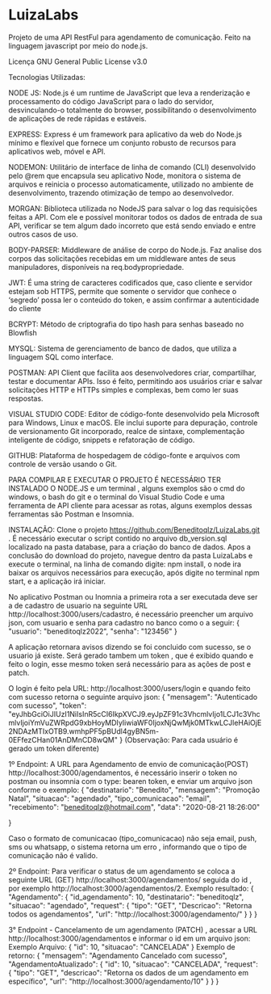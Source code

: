 # LuizaLabs
Projeto  de uma API RestFul para agendamento de comunicação. Feito na linguagem javascript por meio do node.js.

Licença
GNU General Public License v3.0

Tecnologias Utilizadas:

NODE JS: Node.js é um runtime de JavaScript que leva a renderização e processamento do código JavaScript para o lado do servidor, desvinculando-o totalmente do browser, possibilitando o desenvolvimento de  aplicações de rede rápidas e estáveis.

EXPRESS: Express é um framework para aplicativo da web do Node.js mínimo e flexível que fornece um conjunto robusto de recursos para aplicativos web, móvel e API.

NODEMON: Utilitário de interface de linha de comando (CLI) desenvolvido pelo @rem que encapsula seu aplicativo Node, monitora o sistema de arquivos e reinicia o processo automaticamente, utilizado no ambiente de desenvolvimento, trazendo otimização de tempo ao desenvolvedor.

MORGAN: Biblioteca utilizada no NodeJS para salvar o log das requisições feitas a API.
Com ele e  possível monitorar todos os dados de entrada de sua API, verificar se tem algum dado incorreto que está sendo enviado e entre outros casos de uso.

BODY-PARSER: Middleware de análise de corpo do Node.js. Faz analise dos corpos das solicitações recebidas em um middleware antes de seus manipuladores, disponíveis na req.bodypropriedade.

JWT: É uma string de caracteres codificados que, caso cliente e servidor estejam sob HTTPS, permite que somente o servidor que conhece o ‘segredo’ possa ler o conteúdo do token, e assim confirmar a autenticidade do cliente

BCRYPT: Método de criptografia do tipo hash para senhas baseado no Blowfish

MYSQL: Sistema de gerenciamento de banco de dados, que utiliza a linguagem SQL como interface. 

POSTMAN: API Client que facilita aos desenvolvedores criar, compartilhar, testar e documentar APIs. Isso é feito, permitindo aos usuários criar e salvar solicitações HTTP e HTTPs simples e complexas, bem como ler suas respostas.


VISUAL STUDIO CODE: Editor de código-fonte desenvolvido pela Microsoft para Windows, Linux e macOS. Ele inclui suporte para depuração, controle de versionamento Git incorporado, realce de sintaxe, complementação inteligente de código, snippets e refatoração de código.

GITHUB: Plataforma de hospedagem de código-fonte e arquivos com controle de versão usando o Git.


PARA COMPILAR E EXECUTAR O PROJETO É NECESSÁRIO TER INSTALADO O NODE.JS e um terminal , alguns exemplos são o cmd do windows, o bash do git e o terminal do Visual Studio Code e uma ferramenta de API cliente para acessar as rotas, alguns exemplos dessas ferramentas são Postman e Insomnia.


INSTALAÇÃO:
Clone o projeto https://github.com/Beneditoqlz/LuizaLabs.git .
É necessário executar o script contido no arquivo db_version.sql localizado na pasta database, para a criação do banco de dados.
Apos a conclusão do download do projeto, navegue dentro da pasta LuizaLabs e execute o terminal, na linha de comando digite: npm install, o node ira baixar os arquivos necessários para execução, após digite no terminal npm start, e a aplicação irá iniciar.

No aplicativo Postman ou Inomnia a primeira rota a ser executada deve ser a de cadastro de usuario na seguinte URL http://localhost:3000/users/cadastro, é necessário preencher um arquivo json, com usuario e senha para cadastro no banco como o a seguir:
{
    "usuario": "beneditoqlz2022",
    "senha": "123456"
}

A aplicação retornara avisos dizendo se foi concluido com sucesso, se o usuario já existe. Será gerado tambem um token , que é exibido quando e feito o login, esse mesmo token será necessário para as ações de post e patch. 

O login é feito pela URL: http://localhost:3000/users/login  e quando feito com sucesso retorna o seguinte arquivo json:
{
    "mensagem": "Autenticado com sucesso",
    "token": "eyJhbGciOiJIUzI1NiIsInR5cCI6IkpXVCJ9.eyJpZF91c3VhcmlvIjo1LCJ1c3VhcmlvIjoiYmVuZWRpdG9xbHoyMDIyIiwiaWF0IjoxNjQwMjk0MTkwLCJleHAiOjE2NDAzMTIxOTB9.wmhpPF5pBUdl4gyBN5m-0EFfezCHan01AnDMnCD8wQM"
}
(Observação: Para cada usuário é gerado um token diferente)

1º Endpoint: A URL para Agendamento de envio de comunicação(POST) http://localhost:3000/agendamentos, é necessário inserir o token no postman ou insomnia com o type: bearen token, e enviar um arquivo json conforme o exemplo:
{
    "destinatario": "Benedito",
    "mensagem": "Promoção Natal",
    "situacao": "agendado",
    "tipo_comunicacao": "email",
    "recebimento": "beneditoqlz@hotmail.com",
    "data": "2020-08-21 18:26:00"


}

Caso o formato de comunicacao (tipo_comunicacao) não seja email, push, sms ou whatsapp, o sistema retorna um erro , informando que o tipo de comunicação não é valido.

2º Endpoint: Para verificar o status de um agendamento se coloca a seguinte URL (GET) http://localhost:3000/agendamentos/ seguida do id , por exemplo http://localhost:3000/agendamentos/2.
Exemplo resultado:
{
    "Agendamento": {
        "id_agendamento": 10,
        "destinatario": "beneditoqlz",
        "situacao": "agendado",
        "request": {
            "tipo": "GET",
            "Descricao": "Retorna todos os agendamentos",
            "url": "http://localhost:3000/agendamento/"
        }
    }
}

3° Endpoint - Cancelamento de um agendamento (PATCH) , acessar a URL http://localhost:3000/agendamentos e informar o id em um arquivo json:
Exemplo Arquivo:
{
    "id": 10,
    "situacao": "CANCELADA"
}
Exemplo de retorno:
{
    "mensagem": "Agendamento Cancelado com sucesso",
    "AgendamentoAtualizado": {
        "id": 10,
        "situacao": "CANCELADA",
        "request": {
            "tipo": "GET",
            "descricao": "Retorna os dados de um agendamento em específico",
            "url": "http://localhost:3000/agendamento/10"
        }
    }
}
